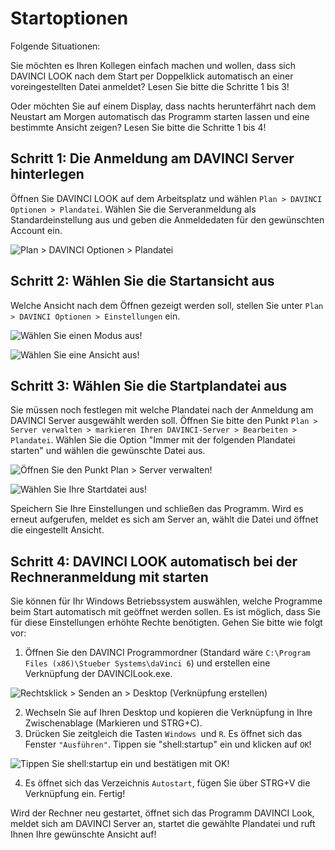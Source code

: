 # Startoptionen

Folgende Situationen: 

Sie möchten es Ihren Kollegen einfach machen und wollen, dass sich DAVINCI LOOK nach dem Start per Doppelklick automatisch an einer voreingestellten Datei anmeldet? Lesen Sie bitte die Schritte 1 bis 3!

Oder möchten Sie auf einem Display, dass nachts herunterfährt nach dem Neustart am Morgen automatisch das Programm starten lassen und eine bestimmte Ansicht zeigen? Lesen Sie bitte die Schritte 1 bis 4!


## Schritt 1: Die Anmeldung am DAVINCI Server hinterlegen

Öffnen Sie DAVINCI LOOK auf dem Arbeitsplatz und wählen `Plan > DAVINCI Optionen > Plandatei`. Wählen Sie die Serveranmeldung als Standardeinstellung aus und geben die Anmeldedaten für den gewünschten Account ein.

![`Plan > DAVINCI Optionen > Plandatei`](/images/look/autostart01.png)

## Schritt 2: Wählen Sie die Startansicht aus
Welche Ansicht nach dem Öffnen gezeigt werden soll, stellen Sie unter `Plan > DAVINCI Optionen > Einstellungen` ein.

![Wählen Sie einen Modus aus!](/images/look/autostart02.png)

![Wählen Sie eine Ansicht aus!](/images/look/autostart03.png)

## Schritt 3: Wählen Sie die Startplandatei aus

Sie müssen noch festlegen mit welche Plandatei nach der Anmeldung am DAVINCI Server ausgewählt werden soll. Öffnen Sie bitte den Punkt `Plan > Server verwalten > markieren Ihren DAVINCI-Server > Bearbeiten > Plandatei`. Wählen Sie die Option "Immer mit der folgenden Plandatei starten" und wählen die gewünschte Datei aus.

![Öffnen Sie den Punkt `Plan > Server verwalten`!](/images/look/autostart04.png)

![Wählen Sie Ihre Startdatei aus!](/images/look/autostart05.png)

Speichern Sie Ihre Einstellungen und schließen das Programm. Wird es erneut aufgerufen, meldet es sich am Server an, wählt die Datei und öffnet die eingestellt Ansicht.


## Schritt 4: DAVINCI LOOK automatisch bei der Rechneranmeldung mit starten

Sie können für Ihr Windows Betriebssystem auswählen, welche Programme beim Start automatisch mit geöffnet werden sollen. Es ist möglich, dass Sie für diese Einstellungen erhöhte Rechte benötigten. Gehen Sie bitte wie folgt vor:

1. Öffnen Sie den DAVINCI Programmordner (Standard wäre `C:\Program Files (x86)\Stueber Systems\daVinci 6`) und erstellen eine Verknüpfung der DAVINCILook.exe.

![Rechtsklick > Senden an > Desktop (Verknüpfung erstellen)](/images/look/autostart06.png)

2. Wechseln Sie auf Ihren Desktop und kopieren die Verknüpfung in Ihre Zwischenablage (Markieren und STRG+C).
3. Drücken Sie zeitgleich die Tasten `Windows `und `R`. Es öffnet sich das Fenster `"Ausführen"`. Tippen sie "shell:startup" ein und klicken auf `OK`!

![Tippen Sie shell:startup ein und bestätigen mit OK!](/images/look/autostart07.png)

4. Es öffnet sich das Verzeichnis `Autostart`, fügen Sie über STRG+V die Verknüpfung ein. Fertig!

Wird der Rechner neu gestartet, öffnet sich das Programm DAVINCI Look, meldet sich am DAVINCI Server an, startet die gewählte Plandatei und ruft Ihnen Ihre gewünschte Ansicht auf!

